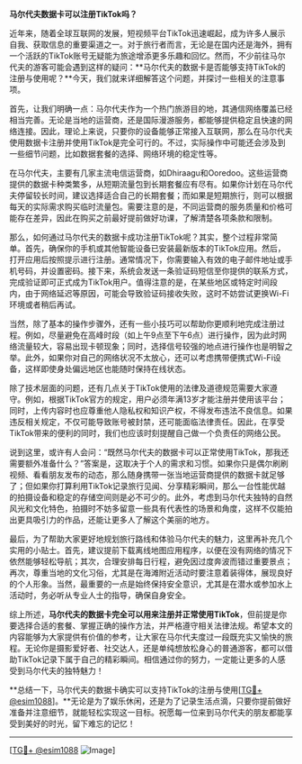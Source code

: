 **马尔代夫数据卡可以注册TikTok吗？**

近年来，随着全球互联网的发展，短视频平台TikTok迅速崛起，成为许多人展示自我、获取信息的重要渠道之一。对于旅行者而言，无论是在国内还是海外，拥有一个活跃的TikTok账号无疑能为旅途增添更多乐趣和回忆。然而，不少前往马尔代夫的游客可能会遇到这样的疑问：**马尔代夫的数据卡是否能够支持TikTok的注册与使用呢？**今天，我们就来详细解答这个问题，并探讨一些相关的注意事项。

首先，让我们明确一点：马尔代夫作为一个热门旅游目的地，其通信网络覆盖已经相当完善。无论是当地的运营商，还是国际漫游服务，都能够提供稳定且快速的网络连接。因此，理论上来说，只要你的设备能够正常接入互联网，那么在马尔代夫使用数据卡注册并使用TikTok是完全可行的。不过，实际操作中可能还会涉及到一些细节问题，比如数据套餐的选择、网络环境的稳定性等。

在马尔代夫，主要有几家主流电信运营商，如Dhiraagu和Ooredoo。这些运营商提供的数据卡种类繁多，从短期流量包到长期套餐应有尽有。如果你计划在马尔代夫停留较长时间，建议选择适合自己的长期套餐；而如果是短期旅行，则可以根据每天的实际需求购买临时流量包。需要注意的是，不同运营商的服务质量和价格可能存在差异，因此在购买之前最好提前做好功课，了解清楚各项条款和限制。

那么，如何通过马尔代夫的数据卡成功注册TikTok呢？其实，整个过程非常简单。首先，确保你的手机或其他智能设备已安装最新版本的TikTok应用。然后，打开应用后按照提示进行注册。通常情况下，你需要输入有效的电子邮件地址或手机号码，并设置密码。接下来，系统会发送一条验证码短信至你提供的联系方式，完成验证即可正式成为TikTok用户。值得注意的是，在某些地区或特定时间段内，由于网络延迟等原因，可能会导致验证码接收失败，这时不妨尝试更换Wi-Fi环境或者稍后再试。

当然，除了基本的操作步骤外，还有一些小技巧可以帮助你更顺利地完成注册过程。例如，尽量避免在高峰时段（如上午9点至下午6点）进行操作，因为此时网络流量较大，容易出现卡顿现象；同时，选择信号较强的地点进行操作也是明智之举。此外，如果你对自己的网络状况不太放心，还可以考虑携带便携式Wi-Fi设备，这样即使身处偏远地区也能随时保持在线状态。

除了技术层面的问题，还有几点关于TikTok使用的法律及道德规范需要大家遵守。例如，根据TikTok官方的规定，用户必须年满13岁才能注册并使用该平台；同时，上传内容时也应尊重他人隐私权和知识产权，不得发布违法不良信息。如果违反相关规定，不仅可能导致账号被封禁，还可能面临法律责任。因此，在享受TikTok带来的便利的同时，我们也应该时刻提醒自己做一个负责任的网络公民。

说到这里，或许有人会问：“既然马尔代夫的数据卡可以正常使用TikTok，那我还需要额外准备什么？”答案是，这取决于个人的需求和习惯。如果你只是偶尔刷刷视频、看看朋友发布的动态，那么随身携带一张当地运营商提供的数据卡就足够了；但如果你打算利用TikTok记录旅行见闻、分享精彩瞬间，那么一台性能优越的拍摄设备和稳定的存储空间则是必不可少的。此外，考虑到马尔代夫独特的自然风光和文化特色，拍摄时不妨多留意一些具有代表性的场景和角度，这样不仅能拍出更具吸引力的作品，还能让更多人了解这个美丽的地方。

最后，为了帮助大家更好地规划旅行路线和体验马尔代夫的魅力，这里再补充几个实用的小贴士。首先，建议提前下载离线地图应用程序，以便在没有网络的情况下依然能够轻松导航；其次，合理安排每日行程，避免因过度奔波而错过重要景点；再次，尊重当地的文化习俗，尤其是在海滩附近活动时要注意着装得体，展现良好的个人形象。当然，最重要的一点是始终保持安全意识，尤其是在潜水或参加水上活动时，务必听从专业人士的指导，确保自身安全。

综上所述，**马尔代夫的数据卡完全可以用来注册并正常使用TikTok**，但前提是你要选择合适的套餐、掌握正确的操作方法，并严格遵守相关法律法规。希望本文的内容能够为大家提供有价值的参考，让大家在马尔代夫度过一段既充实又愉快的旅程。无论你是摄影爱好者、社交达人，还是单纯想放松身心的普通游客，都可以借助TikTok记录下属于自己的精彩瞬间。相信通过你的努力，一定能让更多的人感受到马尔代夫的独特魅力！

**总结一下，马尔代夫的数据卡确实可以支持TikTok的注册与使用[[TG💪+ @esim1088](https://t.me/s/esim1088)]。**无论是为了娱乐休闲，还是为了记录生活点滴，只要你提前做好准备并注意细节，就能轻松实现这一目标。祝愿每一位来到马尔代夫的朋友都能享受到美好的时光，留下难忘的记忆！

---

[[TG💪+ @esim1088](https://t.me/s/esim1088) ![Image](https://i.postimg.cc/4NQfJmqS/Snipaste-2025-05-13-00-14-12.png)]